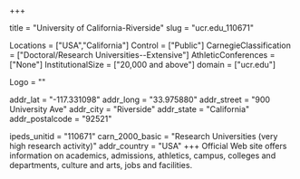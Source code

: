 
+++

title = "University of California-Riverside"
slug = "ucr.edu_110671"

Locations = ["USA","California"]
Control = ["Public"]
CarnegieClassification = ["Doctoral/Research Universities--Extensive"]
AthleticConferences = ["None"]
InstitutionalSize = ["20,000 and above"]
domain = ["ucr.edu"]

Logo = ""

addr_lat = "-117.331098"
addr_long = "33.975880"
addr_street = "900 University Ave"
addr_city = "Riverside"
addr_state = "California"
addr_postalcode = "92521"

ipeds_unitid = "110671"
carn_2000_basic = "Research Universities (very high research activity)"
addr_country = "USA"
+++
    Official Web site offers information on academics, admissions, athletics, campus, colleges and departments, culture and arts, jobs and facilities.
